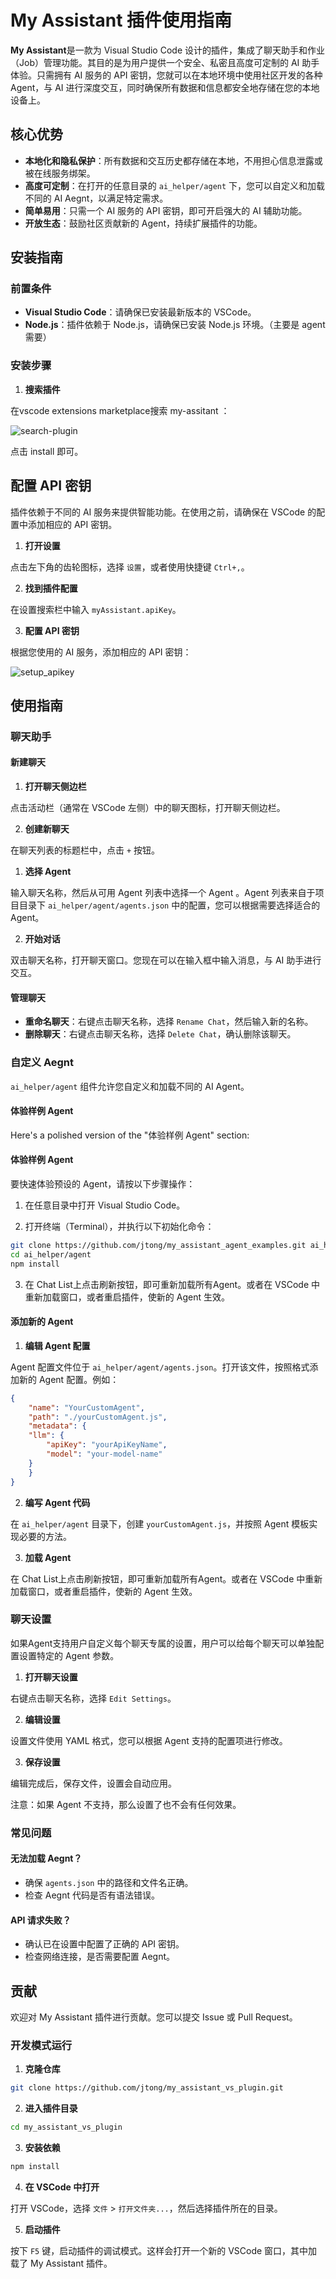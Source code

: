 # My Assistant 插件使用指南

**My Assistant**是一款为 Visual Studio Code 设计的插件，集成了聊天助手和作业（Job）管理功能。其目的是为用户提供一个安全、私密且高度可定制的 AI 助手体验。只需拥有 AI 服务的 API 密钥，您就可以在本地环境中使用社区开发的各种 Agent，与 AI 进行深度交互，同时确保所有数据和信息都安全地存储在您的本地设备上。

## 核心优势

- **本地化和隐私保护**：所有数据和交互历史都存储在本地，不用担心信息泄露或被在线服务绑架。
- **高度可定制**：在打开的任意目录的 `ai_helper/agent` 下，您可以自定义和加载不同的 AI Aegnt，以满足特定需求。
- **简单易用**：只需一个 AI 服务的 API 密钥，即可开启强大的 AI 辅助功能。
- **开放生态**：鼓励社区贡献新的 Agent，持续扩展插件的功能。

## 安装指南

### 前置条件

- **Visual Studio Code**：请确保已安装最新版本的 VSCode。
- **Node.js**：插件依赖于 Node.js，请确保已安装 Node.js 环境。（主要是 agent 需要）

### 安装步骤

1. **搜索插件**

在vscode extensions marketplace搜索 my-assitant ：

![search-plugin](doc/media/search-plugin.png)

点击 install 即可。

## 配置 API 密钥

插件依赖于不同的 AI 服务来提供智能功能。在使用之前，请确保在 VSCode 的配置中添加相应的 API 密钥。

1. **打开设置**

点击左下角的齿轮图标，选择 `设置`，或者使用快捷键 `Ctrl+,`。

2. **找到插件配置**

在设置搜索栏中输入 `myAssistant.apiKey`。

3. **配置 API 密钥**

根据您使用的 AI 服务，添加相应的 API 密钥：

![setup_apikey](doc/media/setup_apikey.png)

## 使用指南

### 聊天助手

#### 新建聊天

1. **打开聊天侧边栏**

点击活动栏（通常在 VSCode 左侧）中的聊天图标，打开聊天侧边栏。

2. **创建新聊天**

在聊天列表的标题栏中，点击 `+` 按钮。

1. **选择 Agent**

输入聊天名称，然后从可用 Agent 列表中选择一个 Agent 。Agent 列表来自于项目目录下 `ai_helper/agent/agents.json` 中的配置，您可以根据需要选择适合的 Agent。

2. **开始对话**

双击聊天名称，打开聊天窗口。您现在可以在输入框中输入消息，与 AI 助手进行交互。

#### 管理聊天

- **重命名聊天**：右键点击聊天名称，选择 `Rename Chat`，然后输入新的名称。
- **删除聊天**：右键点击聊天名称，选择 `Delete Chat`，确认删除该聊天。

### 自定义 Aegnt

`ai_helper/agent` 组件允许您自定义和加载不同的 AI Agent。

#### 体验样例 Agent

Here's a polished version of the "体验样例 Agent" section:

#### 体验样例 Agent

要快速体验预设的 Agent，请按以下步骤操作：

1. 在任意目录中打开 Visual Studio Code。

2. 打开终端（Terminal），并执行以下初始化命令：

```bash
git clone https://github.com/jtong/my_assistant_agent_examples.git ai_helper/agent
cd ai_helper/agent
npm install
```

3. 在 Chat List上点击刷新按钮，即可重新加载所有Agent。或者在 VSCode 中重新加载窗口，或者重启插件，使新的 Agent 生效。

#### 添加新的 Agent

1. **编辑 Agent 配置**

Agent 配置文件位于 `ai_helper/agent/agents.json`。打开该文件，按照格式添加新的 Agent 配置。例如：

```json
{
    "name": "YourCustomAgent",
    "path": "./yourCustomAgent.js",
    "metadata": {
    "llm": {
        "apiKey": "yourApiKeyName",
        "model": "your-model-name"
    }
    }
}
```

2. **编写 Agent 代码**

在 `ai_helper/agent` 目录下，创建 `yourCustomAgent.js`，并按照 Agent 模板实现必要的方法。

3. **加载 Agent**

在 Chat List上点击刷新按钮，即可重新加载所有Agent。或者在 VSCode 中重新加载窗口，或者重启插件，使新的 Agent 生效。

### 聊天设置

如果Agent支持用户自定义每个聊天专属的设置，用户可以给每个聊天可以单独配置设置特定的 Agent 参数。

1. **打开聊天设置**

右键点击聊天名称，选择 `Edit Settings`。

2. **编辑设置**

设置文件使用 YAML 格式，您可以根据 Agent 支持的配置项进行修改。

3. **保存设置**

编辑完成后，保存文件，设置会自动应用。

注意：如果 Agent 不支持，那么设置了也不会有任何效果。

### 常见问题

#### 无法加载 Aegnt？

- 确保 `agents.json` 中的路径和文件名正确。
- 检查 Aegnt 代码是否有语法错误。

#### API 请求失败？

- 确认已在设置中配置了正确的 API 密钥。
- 检查网络连接，是否需要配置 Aegnt。

## 贡献

欢迎对 My Assistant 插件进行贡献。您可以提交 Issue 或 Pull Request。

### 开发模式运行

1. **克隆仓库**

```bash
git clone https://github.com/jtong/my_assistant_vs_plugin.git
```

2. **进入插件目录**

```bash
cd my_assistant_vs_plugin
```

3. **安装依赖**

```bash
npm install
```

4. **在 VSCode 中打开**

打开 VSCode，选择 `文件` > `打开文件夹...`，然后选择插件所在的目录。

5. **启动插件**

按下 `F5` 键，启动插件的调试模式。这样会打开一个新的 VSCode 窗口，其中加载了 My Assistant 插件。
